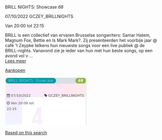 BRILL NIGHTS: Showcase *68*

  
07/10/2022 GCZEY\_BRILLNIGHTS  

Van 20:00 tot 22:15

  

  

BRILL is een collectief van ervaren Brusselse songwriters: Samar Hatem, Magnum Fox, Bettie en Is Mark Mark?. Zij presenteerden het voorbije jaar @ café 't Zeypke telkens hun nieuwste songs voor een live publiek @ de BRILL-nights. Vanavond zie je ieder van hun met hun beste songs, op een avond vol v ...  
[Lees meer](https://tickets.vgc.be/activity/subscribe/GCZEY_BRILLNIGHTS)

[Aankopen](https://tickets.vgc.be/ticketingActivity/subscribe/GCZEY_BRILLNIGHTS)

![](82605.png)

[Based on this search](https://tickets.vgc.be/activity/index?&vrijeplaatsen=1&Age%5B%5D=4%2C6&entity=276)
